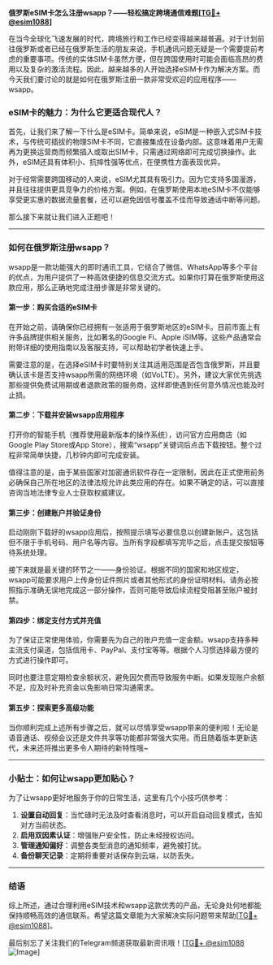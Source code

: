**俄罗斯eSIM卡怎么注册wsapp？——轻松搞定跨境通信难题[[TG💪+ @esim1088](https://t.me/s/esim1088)]**

在当今全球化飞速发展的时代，跨境旅行和工作已经变得越来越普遍。对于计划前往俄罗斯或者已经在俄罗斯生活的朋友来说，手机通讯问题无疑是一个需要提前考虑的重要事项。传统的实体SIM卡虽然方便，但在跨国使用时可能会面临高昂的费用以及复杂的激活流程。因此，越来越多的人开始选择eSIM卡作为解决方案。而今天我们要讨论的就是如何在俄罗斯注册一款非常受欢迎的应用程序——wsapp。

### eSIM卡的魅力：为什么它更适合现代人？

首先，让我们来了解一下什么是eSIM卡。简单来说，eSIM是一种嵌入式SIM卡技术，与传统可插拔的物理SIM卡不同，它直接集成在设备内部。这意味着用户无需再为更换运营商而频繁插入或取出SIM卡，只需通过网络即可完成切换操作。此外，eSIM还具有体积小、抗摔性强等优点，在便携性方面表现优异。

对于经常需要跨国移动的人来说，eSIM尤其具有吸引力。因为它支持多国漫游，并且往往提供更具竞争力的价格方案。例如，在俄罗斯使用本地eSIM卡不仅能够享受更实惠的数据流量套餐，还可以避免因信号覆盖不佳而导致通话中断等问题。

那么接下来就让我们进入正题吧！

---

### 如何在俄罗斯注册wsapp？

wsapp是一款功能强大的即时通讯工具，它结合了微信、WhatsApp等多个平台的优点，为用户提供了一种高效便捷的信息交流方式。如果你打算在俄罗斯使用这款应用，那么正确地完成注册步骤是非常关键的。

#### 第一步：购买合适的eSIM卡

在开始之前，请确保你已经拥有一张适用于俄罗斯地区的eSIM卡。目前市面上有许多品牌提供相关服务，比如著名的Google Fi、Apple iSIM等。这些产品通常会附带详细的使用指南以及客服支持，可以帮助初学者快速上手。

需要注意的是，在选择eSIM卡时要特别关注其适用范围是否包含俄罗斯，并且要确认该卡是否支持wsapp所需的网络环境（如VoLTE）。另外，建议大家优先挑选那些提供免费试用期或者退款政策的服务商，这样即使遇到任何意外情况也能及时止损。

#### 第二步：下载并安装wsapp应用程序

打开你的智能手机（推荐使用最新版本的操作系统），访问官方应用商店（如Google Play Store或App Store），搜索“wsapp”关键词后点击下载按钮。整个过程非常简单快捷，几秒钟内即可完成安装。

值得注意的是，由于某些国家对加密通讯软件存在一定限制，因此在正式使用前务必确保自己所在地区的法律法规允许此类应用的存在。如果不确定的话，可以直接咨询当地法律专业人士获取权威建议。

#### 第三步：创建账户并验证身份

启动刚刚下载好的wsapp应用后，按照提示填写必要信息以创建新账户。这包括但不限于手机号码、用户名等内容。当所有字段都填写完毕之后，点击提交按钮等待系统处理。

接下来就是最关键的环节之一——身份验证。根据不同的国家和地区规定，wsapp可能要求用户上传身份证件照片或者其他形式的身份证明材料。请务必按照指示准确无误地完成这一部分操作，否则可能导致后续流程受阻甚至账户被封禁。

#### 第四步：绑定支付方式并充值

为了保证正常使用体验，你需要先为自己的账户充值一定金额。wsapp支持多种主流支付渠道，包括信用卡、PayPal、支付宝等等。根据个人习惯选择最方便的方式进行操作即可。

同时也要注意定期检查余额状况，避免因欠费而导致服务中断。如果发现账户余额不足，应及时补充资金以免影响日常沟通需求。

#### 第五步：探索更多高级功能

当你顺利完成上述所有步骤之后，就可以尽情享受wsapp带来的便利啦！无论是语音通话、视频会议还是文件共享等功能都非常强大实用。而且随着版本更新迭代，未来还将推出更多令人期待的新特性哦~

---

### 小贴士：如何让wsapp更加贴心？

为了让wsapp更好地服务于你的日常生活，这里有几个小技巧供参考：

1. **设置自动回复**：当忙碌时无法及时查看消息时，可以开启自动回复模式，告知对方当前状态。
2. **启用双因素认证**：增强账户安全性，防止未经授权访问。
3. **管理通知偏好**：调整各类型消息的通知频率，避免被打扰。
4. **备份聊天记录**：定期将重要对话保存到云端，以防丢失。

---

### 结语

综上所述，通过合理利用eSIM技术和wsapp这款优秀的产品，无论身处何地都能保持顺畅高效的通信联系。希望这篇文章能为大家解决实际问题带来帮助[[TG💪+ @esim1088](https://t.me/s/esim1088)]。

最后别忘了关注我们的Telegram频道获取最新资讯哦！[[TG💪+ @esim1088](https://t.me/s/esim1088) ![Image](https://i.postimg.cc/4NQfJmqS/Snipaste-2025-05-13-00-14-12.png)]